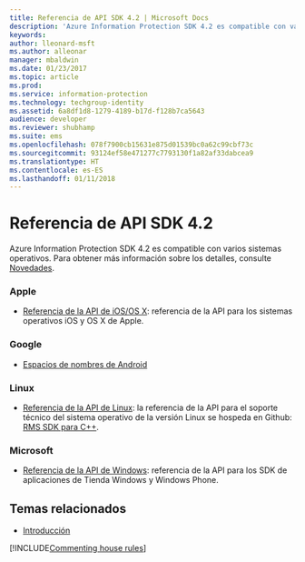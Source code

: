 ```yaml
---
title: Referencia de API SDK 4.2 | Microsoft Docs
description: 'Azure Information Protection SDK 4.2 es compatible con varios sistemas operativos: Android, iOS, OS X, Linux, Windows Phone y Tienda Windows.'
keywords: 
author: lleonard-msft
ms.author: alleonar
manager: mbaldwin
ms.date: 01/23/2017
ms.topic: article
ms.prod: 
ms.service: information-protection
ms.technology: techgroup-identity
ms.assetid: 6a8df1d8-1279-4189-b17d-f128b7ca5643
audience: developer
ms.reviewer: shubhamp
ms.suite: ems
ms.openlocfilehash: 078f7900cb15631e875d01539bc0a62c99cbf73c
ms.sourcegitcommit: 93124ef58e471277c7793130f1a82af33dabcea9
ms.translationtype: HT
ms.contentlocale: es-ES
ms.lasthandoff: 01/11/2018
---
```

# <a name="api-sdk-42-reference"></a>Referencia de API SDK 4.2

Azure Information Protection SDK 4.2 es compatible con varios sistemas operativos. Para obtener más información sobre los detalles, consulte [Novedades](release-notes.md).

### <a name="apple"></a>Apple
- [Referencia de la API de iOS/OS X](https://msdn.microsoft.com/library/dn758306.aspx): referencia de la API para los sistemas operativos iOS y OS X de Apple.

### <a name="google"></a>Google
- [Espacios de nombres de Android](https://msdn.microsoft.com/library/dn758245.aspx)

### <a name="linux"></a>Linux
- [Referencia de la API de Linux](linux-c-api-reference.md): la referencia de la API para el soporte técnico del sistema operativo de la versión Linux se hospeda en Github: [RMS SDK para C++](http://azuread.github.io/rms-sdk-for-cpp/annotated.html).

### <a name="microsoft"></a>Microsoft
- [Referencia de la API de Windows](https://msdn.microsoft.com/library/dn891914.aspx): referencia de la API para los SDK de aplicaciones de Tienda Windows y Windows Phone.

## <a name="related-topics"></a>Temas relacionados

* [Introducción](get-started.md)

[!INCLUDE[Commenting house rules](../includes/houserules.md)]